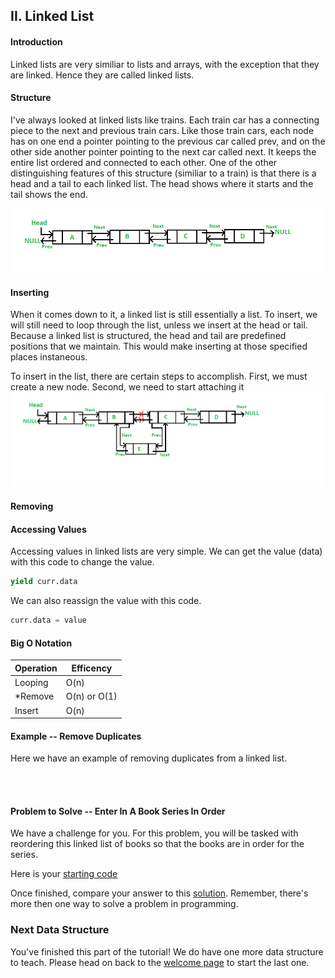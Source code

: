 ## II. Linked List
#### Introduction
Linked lists are very similiar to lists and arrays, with the exception that they are linked. Hence they are called linked lists.

#### Structure
I've always looked at linked lists like trains. Each train car has a connecting piece to the next and previous train cars. Like those train cars, each node has on one end a pointer pointing to the previous car called prev, and on the other side another pointer pointing to the next car called next. It keeps the entire list ordered and connected to each other.
One of the other distinguishing features of this structure (similiar to a train) is that there is a head and a tail to each linked list. The head shows where it starts and the tail shows the end.

![](DLLGfG.png)

#### Inserting
When it comes down to it, a linked list is still essentially a list. To insert, we will still need to loop through the list, unless we insert at the head or tail. Because a linked list is structured, the head and tail are predefined positions that we maintain. This would make inserting at those specified places instaneous. 

To insert in the list, there are certain steps to accomplish. 
First, we must create a new node. Second, we need to start attaching it 
![](DLLInsertGfG.png)

#### Removing


#### Accessing Values
Accessing values in linked lists are very simple. We can get the value (data) with this code to change the value.
```python
yield curr.data
``` 
We can also reassign the value with this code.
```python 
curr.data = value
```

#### Big O Notation
Operation       | Efficency
----------------|-----------
Looping         | O(n)
*Remove         | O(n) or O(1)
Insert          | O(n)

#### Example -- Remove Duplicates
Here we have an example of removing duplicates from a linked list.

```python




```


#### Problem to Solve -- Enter In A Book Series In Order 
We have a challenge for you. For this problem, you will be tasked with reordering this linked list of books so that the books are in order for the series.

Here is your [starting code](2-books.py)

Once finished, compare your answer to this [solution](2-books_solution.py).
Remember, there's more then one way to solve a problem in programming. 


### Next Data Structure
You've finished this part of the tutorial! We do have one more data structure to teach.
Please head on back to the [welcome page](0-welcome.md) to start the last one.